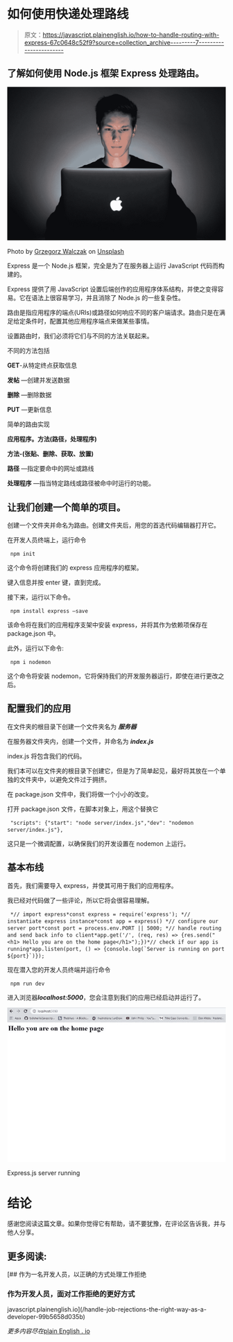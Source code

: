 # 如何使用快递处理路线

> 原文：<https://javascript.plainenglish.io/how-to-handle-routing-with-express-67c0648c52f9?source=collection_archive---------7----------------------->

## 了解如何使用 Node.js 框架 Express 处理路由。

![](img/43ad5adf7a256a760fc75a1e6fd27ace.png)

Photo by [Grzegorz Walczak](https://unsplash.com/@grzegorzwalczak?utm_source=medium&utm_medium=referral) on [Unsplash](https://unsplash.com?utm_source=medium&utm_medium=referral)

Express 是一个 Node.js 框架，完全是为了在服务器上运行 JavaScript 代码而构建的。

Express 提供了用 JavaScript 设置后端创作的应用程序体系结构，并使之变得容易。它在语法上很容易学习，并且消除了 Node.js 的一些复杂性。

路由是指应用程序的端点(URIs)或路径如何响应不同的客户端请求。路由只是在满足给定条件时，配置其他应用程序端点来做某些事情。

设置路由时，我们必须将它们与不同的方法关联起来。

不同的方法包括

**GET**-从特定终点获取信息

**发帖** —创建并发送数据

**删除** —删除数据

**PUT** —更新信息

简单的路由实现

**应用程序。方法(路径，处理程序)**

**方法-(张贴、删除、获取、放置)**

**路径** —指定要命中的网址或路线

**处理程序** —指当特定路线或路径被命中时运行的功能。

## **让我们创建一个简单的项目。**

创建一个文件夹并命名为路由。创建文件夹后，用您的首选代码编辑器打开它。

在开发人员终端上，运行命令

```
 npm init 
```

这个命令将创建我们的 express 应用程序的框架。

键入信息并按 enter 键，直到完成。

接下来，运行以下命令。

```
 npm install express –save 
```

该命令将在我们的应用程序支架中安装 express，并将其作为依赖项保存在 package.json 中。

此外，运行以下命令:

```
 npm i nodemon 
```

这个命令将安装 nodemon，它将保持我们的开发服务器运行，即使在进行更改之后。

## **配置我们的应用**

在文件夹的根目录下创建一个文件夹名为 ***服务器***

在服务器文件夹内，创建一个文件，并命名为 ***index.js***

index.js 将包含我们的代码。

我们本可以在文件夹的根目录下创建它，但是为了简单起见，最好将其放在一个单独的文件夹中，以避免文件过于拥挤。

在 package.json 文件中，我们将做一个小小的改变。

打开 package.json 文件，在脚本对象上，用这个替换它

```
 "scripts": {"start": "node server/index.js","dev": "nodemon server/index.js"}, 
```

这只是一个微调配置，以确保我们的开发设置在 nodemon 上运行。

## **基本布线**

首先，我们需要导入 express，并使其可用于我们的应用程序。

我已经对代码做了一些评论，所以它将会很容易理解。

```
 *// import express*const express = require('express'); *// instantiate express instance*const app = express() *// configure our server port*const port = process.env.PORT || 5000; *// handle routing and send back info to client*app.get('/', (req, res) => {res.send("<h1> Hello you are on the home page</h1>");})*// check if our app is running*app.listen(port, () => {console.log(`Server is running on port ${port}`)}); 
```

现在潜入您的开发人员终端并运行命令

```
 npm run dev 
```

进入浏览器***localhost:5000***，您会注意到我们的应用已经启动并运行了。

![](img/6f59dd52eb07f4de024fe6d152ea27b5.png)

Express.js server running

# 结论

感谢您阅读这篇文章。如果你觉得它有帮助，请不要犹豫，在评论区告诉我，并与他人分享。

## **更多阅读:**

[](/handle-job-rejections-the-right-way-as-a-developer-99b5658d035b) [## 作为一名开发人员，以正确的方式处理工作拒绝

### 作为开发人员，面对工作拒绝的更好方式

javascript.plainenglish.io](/handle-job-rejections-the-right-way-as-a-developer-99b5658d035b) 

*更多内容尽在*[plain English . io](http://plainenglish.io/)